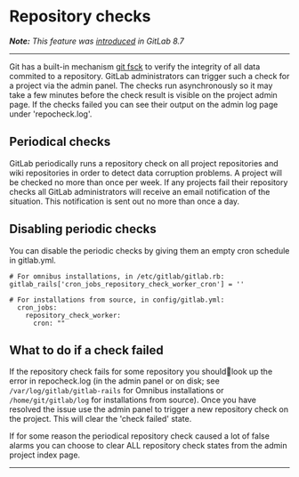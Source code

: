 # Repository checks

_**Note:** This feature was [introduced][ce-3232] in GitLab 8.7_

---

Git has a built-in mechanism [git fsck][git-fsck] to verify the
integrity of all data commited to a repository. GitLab administrators can
trigger such a check for a project via the admin panel. The checks run
asynchronously so it may take a few minutes before the check result is
visible on the project admin page. If the checks failed you can see their
output on the admin log page under 'repocheck.log'.

## Periodical checks

GitLab periodically runs a repository check on all project repositories and
wiki repositories in order to detect data corruption problems. A
project will be checked no more than once per week. If any projects
fail their repository checks all GitLab administrators will receive an email
notification of the situation. This notification is sent out no more
than once a day.

## Disabling periodic checks

You can disable the periodic checks by giving them an empty cron
schedule in gitlab.yml.

```
# For omnibus installations, in /etc/gitlab/gitlab.rb:
gitlab_rails['cron_jobs_repository_check_worker_cron'] = ''
```

```
# For installations from source, in config/gitlab.yml:
  cron_jobs:
    repository_check_worker:
      cron: ""
```

## What to do if a check failed

If the repository check fails for some repository you shouldlook up the error
in repocheck.log (in the admin panel or on disk; see
`/var/log/gitlab/gitlab-rails` for Omnibus installations or
`/home/git/gitlab/log` for installations from source). Once you have
resolved the issue use the admin panel to trigger a new repository check on
the project. This will clear the 'check failed' state.

If for some reason the periodical repository check caused a lot of false
alarms you can choose to clear ALL repository check states from the admin
project index page.

---
[ce-3232]: https://gitlab.com/gitlab-org/gitlab-ce/merge_requests/3232 "Auto git fsck"
[git-fsck]: https://www.kernel.org/pub/software/scm/git/docs/git-fsck.html "git fsck documentation"